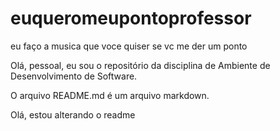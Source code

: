 # euqueromeupontoprofessor
eu faço a musica que voce quiser se vc me der um ponto

Olá, pessoal, eu sou o repositório da disciplina de Ambiente de Desenvolvimento de Software.

O arquivo README.md é um arquivo markdown.

Olá, estou alterando o readme
